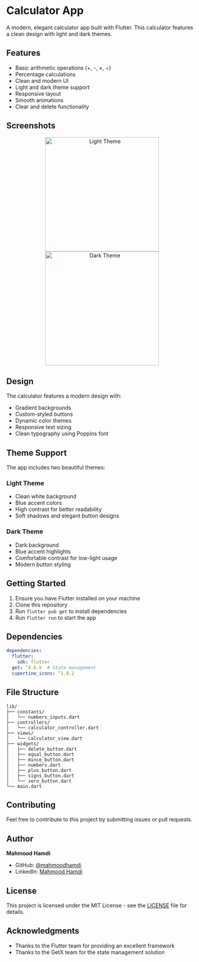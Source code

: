 # Calculator App

A modern, elegant calculator app built with Flutter. This calculator features a clean design with light and dark themes.

## Features

- Basic arithmetic operations (+, -, ×, ÷)
- Percentage calculations
- Clean and modern UI
- Light and dark theme support
- Responsive layout
- Smooth animations
- Clear and delete functionality

## Screenshots

<div align="center">
  <img src="screenshots/light_theme.png" width="300" alt="Light Theme">
  <img src="screenshots/dark_theme.png" width="300" alt="Dark Theme">
</div>

## Design

The calculator features a modern design with:

- Gradient backgrounds
- Custom-styled buttons
- Dynamic color themes
- Responsive text sizing
- Clean typography using Poppins font

## Theme Support

The app includes two beautiful themes:

### Light Theme

- Clean white background
- Blue accent colors
- High contrast for better readability
- Soft shadows and elegant button designs

### Dark Theme

- Dark background
- Blue accent highlights
- Comfortable contrast for low-light usage
- Modern button styling

## Getting Started

1. Ensure you have Flutter installed on your machine
2. Clone this repository
3. Run `flutter pub get` to install dependencies
4. Run `flutter run` to start the app

## Dependencies

```yaml
dependencies:
  flutter:
    sdk: flutter
  get: ^4.6.5  # State management
  cupertino_icons: ^1.0.2
```

## File Structure

```
lib/
├── constants/
│   └── numbers_inputs.dart
├── controllers/
│   └── calculator_controller.dart
├── views/
│   └── calculator_view.dart
├── widgets/
│   ├── delete_button.dart
│   ├── equal_button.dart
│   ├── mince_button.dart
│   ├── numbers.dart
│   ├── plus_button.dart
│   ├── signs_button.dart
│   └── zero_button.dart
└── main.dart
```

## Contributing

Feel free to contribute to this project by submitting issues or pull requests.

## Author

**Mahmood Hamdi**
- GitHub: [@mahmoodhamdi](https://github.com/mahmoodhamdi)
- LinkedIn: [Mahmood Hamdi](https://www.linkedin.com/in/mahmoodhamdi/)

## License

This project is licensed under the MIT License - see the [LICENSE](LICENSE) file for details.

## Acknowledgments

- Thanks to the Flutter team for providing an excellent framework
- Thanks to the GetX team for the state management solution
